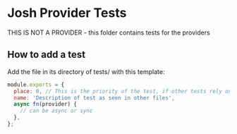 # Josh Provider Tests

THIS IS NOT A PROVIDER - this folder contains tests for the providers

## How to add a test

Add the file in its directory of tests/ with this template:

```js
module.exports = {
  place: 0, // This is the priority of the test, if other tests rely on it make sure its priority is lower than those tests
  name: 'Description of test as seen in other files',
  async fn(provider) {
    // can be async or sync
  },
};
```
